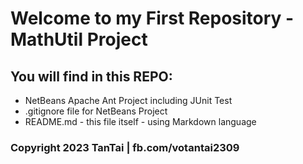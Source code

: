 # Welcome to my First Repository -MathUtil Project

## You will find in this REPO:
* NetBeans Apache Ant Project including JUnit Test
* .gitignore file for NetBeans Project
* README.md - this file itself - using Markdown language

### Copyright 2023 TanTai | fb.com/votantai2309